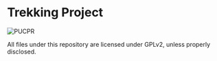 # Trekking Project  
![PUCPR](https://www.pucpr.br/wp-content/themes/pucpr/_assets/images/logo-pucpr-vermelha.png)

All files under this repository are licensed under GPLv2, unless properly disclosed.
